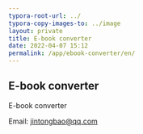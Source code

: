 ```yaml
---
typora-root-url: ../
typora-copy-images-to: ../image
layout: private
title: E-book converter
date: 2022-04-07 15:12
permalink: /app/ebook-converter/en/
---
```


## E-book converter

E-book converter  


Email: <jintongbao@qq.com>



